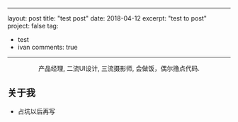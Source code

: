 
---
layout: post
title:  "test post"
date:   2018-04-12
excerpt: "test to post"
project: false
tag:
- test 
- ivan
comments: true
---

<center>产品经理, 二流UI设计, 三流摄影师, 会做饭，偶尔撸点代码.</center>

## 关于我
* 占坑以后再写


